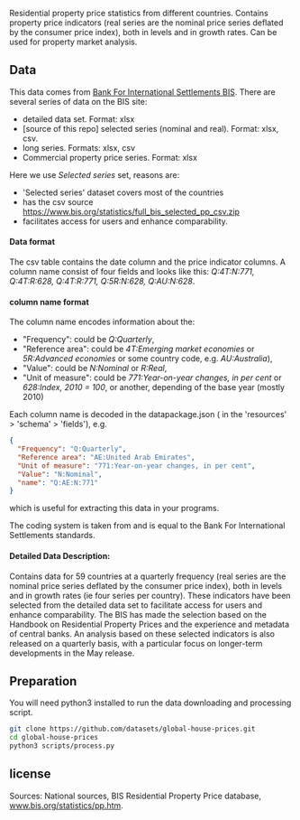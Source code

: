 Residential property price statistics from different countries. Contains property price indicators (real series are the nominal price series deflated by the consumer price index), both in levels and in growth rates. Can be used for property market analysis.

## Data

 This data comes from [Bank For International Settlements BIS](http://www.bis.org/statistics/pp.htm).
 There are several series of data on the BIS site:
   - detailed data set. Format: xlsx
   - [source of this repo] selected series (nominal and real). Format: xlsx, csv. 
   - long series. Formats: xlsx, csv
   - Commercial property price series. Format: xlsx
 
Here we use *Selected series* set, reasons are: 

 - 'Selected series' dataset covers most of the countries
 - has the csv source https://www.bis.org/statistics/full_bis_selected_pp_csv.zip  
 - facilitates access for users and enhance comparability.

#### Data format

The csv table contains the date column and the price indicator columns.
 A column name consist of four fields and looks like this: *Q:4T:N:771, Q:4T:R:628, Q:4T:R:771, Q:5R:N:628, Q:AU:N:628*.  
 #### column name format 
 The column name encodes information about the:
 - "Frequency": could be *Q:Quarterly*,
 - "Reference area": could be *4T:Emerging market economies* or *5R:Advanced economies* or some country code, e.g. *AU:Australia*),
 - "Value": could be *N:Nominal* or *R:Real*,
 - "Unit of measure": could be *771:Year-on-year changes, in per cent* or *628:Index, 2010 = 100*, or another, depending of the base year (mostly 2010)
 
 Each column name is decoded in the datapackage.json ( in the 'resources' > 'schema' > 'fields'), e.g. 
```json
{
  "Frequency": "Q:Quarterly",
  "Reference area": "AE:United Arab Emirates",
  "Unit of measure": "771:Year-on-year changes, in per cent",
  "Value": "N:Nominal",
  "name": "Q:AE:N:771"
}
```
which is useful for extracting this data in your programs.  

The coding system is taken from and is equal to the Bank For International Settlements standards. 
  

#### Detailed Data Description:

Contains data for 59 countries at a quarterly frequency (real series are the nominal price series deflated by the consumer price index), both in levels and in growth rates (ie four series per country). These indicators have been selected from the detailed data set to facilitate access for users and enhance comparability. The BIS has made the selection based on the Handbook on Residential Property Prices and the experience and metadata of central banks. An analysis based on these selected indicators is also released on a quarterly basis, with a particular focus on longer-term developments in the May release.

## Preparation 
You will need python3 installed to run the data downloading and processing script.
``` bash
git clone https://github.com/datasets/global-house-prices.git
cd global-house-prices
python3 scripts/process.py
```

## license

Sources: National sources, BIS Residential Property Price database, www.bis.org/statistics/pp.htm.